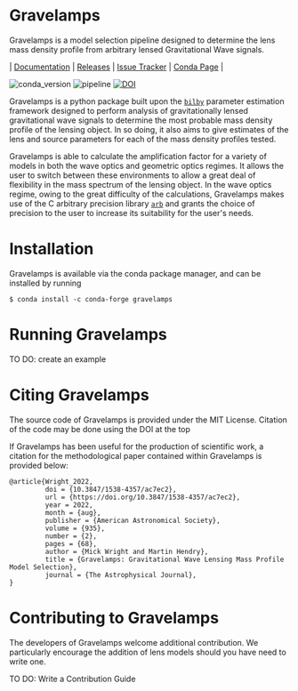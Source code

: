 # Gravelamps

Gravelamps is a model selection pipeline designed to determine the lens mass density profile from arbitrary lensed Gravitational Wave signals.

\| [Documentation](https://mick.wright.docs.ligo.org/Gravelamps) 
\| [Releases](https://git.ligo.org/mick.wright/Gravelamps/-/releases)
\| [Issue Tracker](https://git.ligo.org/mick.wright/Gravelamps/-/issues)
\| [Conda Page](https://anaconda.org/conda-forge/gravelamps)
\| 

![conda_version](https://anaconda.org/conda-forge/gravelamps/badges/version.svg) 
![pipeline](https://git.ligo.org/mick.wright/Gravelamps/badges/o4-development/pipeline.svg)
[![DOI](https://zenodo.org/badge/328470267.svg)](https://zenodo.org/badge/latestdoi/328470267)

Gravelamps is a python package built upon the [`bilby`](https://git.ligo.org/lscsoft/bilby) parameter estimation framework designed to perform analysis of gravitationally lensed gravitational wave signals to determine the most probable mass density profile of the lensing object. In so doing, it also aims to give estimates of the lens and source parameters for each of the mass density profiles tested.

Gravelamps is able to calculate the amplification factor for a variety of models in both the wave optics and geometric optics regimes. It allows the user to switch between these environments to allow a great deal of flexibility in the mass spectrum of the lensing object. In the wave optics regime, owing to the great difficulty of the calculations, Gravelamps makes use of the C arbitrary precision library [`arb`](https//arblib.org) and grants the choice of precision to the user to increase its suitability for the user's needs.

# Installation

Gravelamps is available via the conda package manager, and can be installed by running

	$ conda install -c conda-forge gravelamps

# Running Gravelamps

TO DO: create an example

# Citing Gravelamps

The source code of Gravelamps is provided under the MIT License. Citation of the code may be done using the DOI at the top

If Gravelamps has been useful for the production of scientific work, a citation for the methodological paper contained within Gravelamps is provided below:

	@article{Wright_2022,
	         doi = {10.3847/1538-4357/ac7ec2},
             url = {https://doi.org/10.3847/1538-4357/ac7ec2},
	         year = 2022,
	         month = {aug},
	         publisher = {American Astronomical Society},
	         volume = {935},
	         number = {2},
	         pages = {68},
	         author = {Mick Wright and Martin Hendry},
	         title = {Gravelamps: Gravitational Wave Lensing Mass Profile Model Selection},
	         journal = {The Astrophysical Journal},
	}

# Contributing to Gravelamps

The developers of Gravelamps welcome additional contribution. We particularly encourage the addition of lens models should you have need to write one. 

TO DO: Write a Contribution Guide
